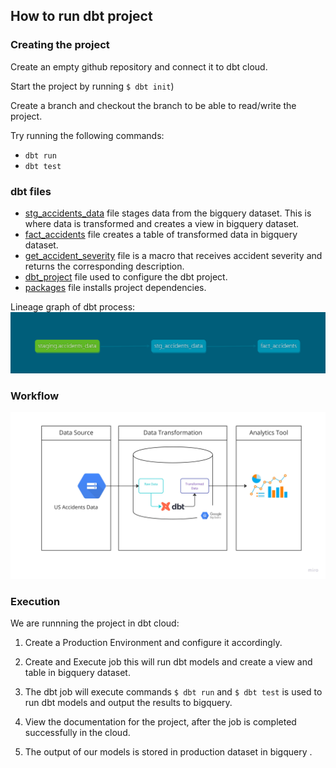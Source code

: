 ## How to run dbt project

### Creating the project

Create an empty github repository and connect it to dbt cloud.

Start the project by running `$ dbt init`)

Create a branch and checkout the branch to be able to read/write the project.

Try running the following commands:

- `dbt run`
- `dbt test`

### dbt files

- [stg_accidents_data](models/staging/stg_accidents_data.sql) file stages data from the bigquery dataset. This is where data is transformed and creates a view in bigquery dataset.
- [fact_accidents](models/core/fact_accidents.sql) file creates a table of transformed data in bigquery dataset.
- [get_accident_severity](macros/get_accident_severity.sql) file is a macro that receives accident severity and returns the corresponding description.
- [dbt_project](dbt_project.yml) file used to configure the dbt project.
- [packages](packages.yml) file installs project dependencies.

Lineage graph of dbt process:
![lineage graph](../../resources/images/lineage/lineage%20graph.png)

### Workflow

![workflow](../../resources/images/architecture/workflow.jpg)

### Execution

We are runnning the project in dbt cloud:

1) Create a Production Environment and configure it accordingly.

2) Create and Execute job this will run dbt models and create a view and table in bigquery dataset.

3) The dbt job will execute commands `$ dbt run` and `$ dbt test` is used to run dbt models and output the results to bigquery.

4) View the documentation for the project, after the job is completed successfully in the cloud.

5) The output of our models is stored in production dataset in bigquery .
